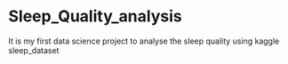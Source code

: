 # Sleep_Quality_analysis
It is my first data science project to analyse the sleep quality using kaggle sleep_dataset
